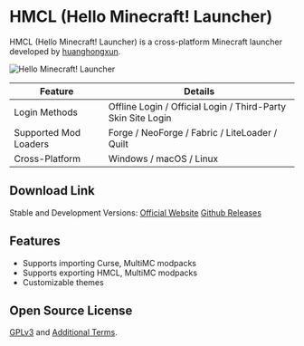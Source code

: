 # HMCL (Hello Minecraft! Launcher) 

HMCL (Hello Minecraft! Launcher) is a cross-platform Minecraft launcher developed by [huanghongxun](https://afdian.net/a/huanghongxun).

![Hello Minecraft! Launcher](http://r2.oscsmc.baka.ac.cn/b49622e3-b480-4902-8bd8-a56aa5971bd2.png)

| Feature           | Details                                        |
| ----------------- | --------------------------------------------- |
| Login Methods     | Offline Login / Official Login / Third-Party Skin Site Login |
| Supported Mod Loaders | Forge / NeoForge / Fabric / LiteLoader / Quilt |
| Cross-Platform    | Windows / macOS / Linux                        | 

## Download Link

Stable and Development Versions: [Official Website](https://hmcl.huangyuhui.net/download/) [Github Releases](https://github.com/HMCL-dev/HMCL/releases)

## Features
 - Supports importing Curse, MultiMC modpacks
 - Supports exporting HMCL, MultiMC modpacks
 - Customizable themes

## Open Source License

[GPLv3](https://www.gnu.org/licenses/gpl-3.0.html) and [Additional Terms](https://github.com/HMCL-dev/HMCL/blob/main/README_cn.md).